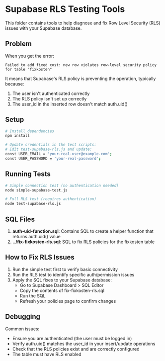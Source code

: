 # Supabase RLS Testing Tools

This folder contains tools to help diagnose and fix Row Level Security (RLS) issues with your Supabase database.

## Problem

When you get the error:

```
Failed to add fixed cost: new row violates row-level security policy for table "fixkosten"
```

It means that Supabase's RLS policy is preventing the operation, typically because:

1. The user isn't authenticated correctly
2. The RLS policy isn't set up correctly
3. The user_id in the inserted row doesn't match auth.uid()

## Setup

```bash
# Install dependencies
npm install

# Update credentials in the test scripts:
# Edit test-supabase-rls.js and update:
const USER_EMAIL = 'your-real-user@example.com';
const USER_PASSWORD = 'your-real-password';
```

## Running Tests

```bash
# Simple connection test (no authentication needed)
node simple-supabase-test.js

# Full RLS test (requires authentication)
node test-supabase-rls.js
```

## SQL Files

1. **auth-uid-function.sql**: Contains SQL to create a helper function that returns auth.uid() value
2. **../fix-fixkosten-rls.sql**: SQL to fix RLS policies for the fixkosten table

## How to Fix RLS Issues

1. Run the simple test first to verify basic connectivity
2. Run the RLS test to identify specific auth/permission issues
3. Apply the SQL fixes to your Supabase database:
   - Go to Supabase Dashboard > SQL Editor
   - Copy the contents of fix-fixkosten-rls.sql
   - Run the SQL
   - Refresh your policies page to confirm changes

## Debugging

Common issues:
- Ensure you are authenticated (the user must be logged in)
- Verify auth.uid() matches the user_id in your insert/update operations
- Check that the RLS policies exist and are correctly configured
- The table must have RLS enabled 